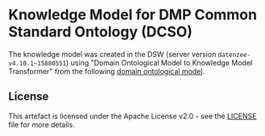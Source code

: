 # Knowledge Model for DMP Common Standard Ontology (DCSO)

The knowledge model was created in the DSW (server version `datenzee-v4.10.1~15880551`) using "Domain Ontological Model to Knowledge Model Transformer" from the following [domain ontological model](https://github.com/datenzee/dcso-case-study/blob/main/dcso/ontology/dcso.ttl).

## License

This artefact is licensed under the Apache License v2.0 - see the [LICENSE](LICENSE) file for more details.

